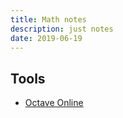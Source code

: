 ```yaml
---
title: Math notes
description: just notes
date: 2019-06-19
---
```


## Tools

* [Octave Online](https://octave-online.net)
